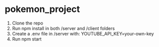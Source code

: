 # pokemon_project
1. Clone the repo
2. Run npm install in both /server and /client folders
3. Create a .env file in /server with:
   YOUTUBE_API_KEY=your-own-key
4. Run npm start
